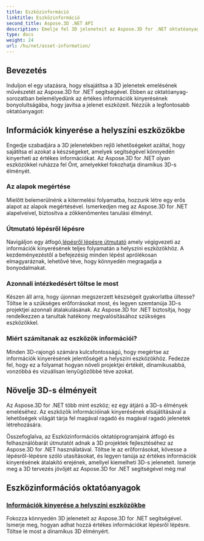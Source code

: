 ```yaml
---
title: Eszközinformáció
linktitle: Eszközinformáció
second_title: Aspose.3D .NET API
description: Emelje fel 3D jeleneteit az Aspose.3D for .NET oktatóanyaggal. Fedezze fel az értékes eszközök kinyerésének művészetét, hogy fokozza dinamikus 3D-s élményeit. Letöltés most!
type: docs
weight: 24
url: /hu/net/asset-information/
---
```


## Bevezetés

Induljon el egy utazásra, hogy elsajátítsa a 3D jelenetek emelésének művészetét az Aspose.3D for .NET segítségével. Ebben az oktatóanyag-sorozatban belemélyedünk az értékes információk kinyerésének bonyolultságába, hogy javítsa a jelenet eszközeit. Nézzük a legfontosabb oktatóanyagot:

## Információk kinyerése a helyszíni eszközökbe

Engedje szabadjára a 3D jelenetekben rejlő lehetőségeket azáltal, hogy sajátítsa el azokat a készségeket, amelyek segítségével könnyedén kinyerheti az értékes információkat. Az Aspose.3D for .NET olyan eszközökkel ruházza fel Önt, amelyekkel fokozhatja dinamikus 3D-s élményét.

### Az alapok megértése

Mielőtt belemerülnénk a kitermelési folyamatba, hozzunk létre egy erős alapot az alapok megértésével. Ismerkedjen meg az Aspose.3D for .NET alapelveivel, biztosítva a zökkenőmentes tanulási élményt.

### Útmutató lépésről lépésre

 Navigáljon egy átfogó,[lépésről lépésre útmutató](./information-to-scene/) amely végigvezeti az információk kinyerésének teljes folyamatán a helyszíni eszközökhöz. A kezdeményezéstől a befejezésig minden lépést aprólékosan elmagyaráznak, lehetővé téve, hogy könnyedén megragadja a bonyodalmakat.

### Azonnali intézkedésért töltse le most

Készen áll arra, hogy újonnan megszerzett készségeit gyakorlatba ültesse? Töltse le a szükséges erőforrásokat most, és legyen szemtanúja 3D-s projektjei azonnali átalakulásának. Az Aspose.3D for .NET biztosítja, hogy rendelkezzen a tanultak hatékony megvalósításához szükséges eszközökkel.

### Miért számítanak az eszközök információi?

Minden 3D-rajongó számára kulcsfontosságú, hogy megértse az információk kinyerésének jelentőségét a helyszíni eszközökhöz. Fedezze fel, hogy ez a folyamat hogyan növeli projektjei értékét, dinamikusabbá, vonzóbbá és vizuálisan lenyűgözőbbé téve azokat.

## Növelje 3D-s élményeit

Az Aspose.3D for .NET több mint eszköz; ez egy átjáró a 3D-s élmények emeléséhez. Az eszközök információinak kinyerésének elsajátításával a lehetőségek világát tárja fel magával ragadó és magával ragadó jelenetek létrehozására.

Összefoglalva, az Eszközinformációs oktatóprogramjaink átfogó és felhasználóbarát útmutatót adnak a 3D projektek fejlesztéséhez az Aspose.3D for .NET használatával. Töltse le az erőforrásokat, kövesse a lépésről-lépésre szóló utasításokat, és legyen tanúja az értékes információk kinyerésének átalakító erejének, amellyel kiemelheti 3D-s jeleneteit. Ismerje meg a 3D tervezés jövőjét az Aspose.3D for .NET segítségével még ma!
## Eszközinformációs oktatóanyagok
### [Információk kinyerése a helyszíni eszközökbe](./information-to-scene/)
Fokozza könnyedén 3D jeleneteit az Aspose.3D for .NET segítségével. Ismerje meg, hogyan adhat hozzá értékes információkat lépésről lépésre. Töltse le most a dinamikus 3D élményért.